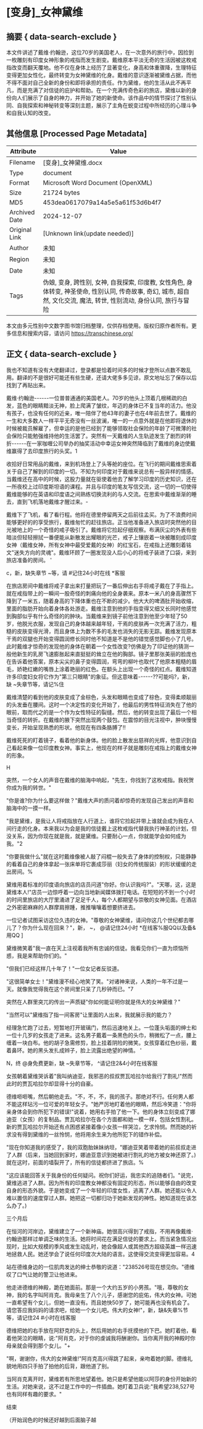 # [变身]_女神黛维



## 摘要  { data-search-exclude }

<!-- tcd_abstract -->
本文件讲述了戴维·约翰逊，这位70岁的美国老人，在一次意外的旅行中，因捡到一枚雕刻有印度女神形象的戒指而发生剧变。戴维原本平淡无奇的生活因被这枚戒指改变而翻天覆地。他不仅在身体上经历了显著变化，身高和体重骤降，生理特征变得更加女性化，最终转变为女神黛维的化身。戴维的意识逐渐被黛维占据，而他不得不面对自己全新的身份和即将承担的责任。作为黛维，他的生活从此不再平凡，而是充满了对信徒的庇护和帮助。在一个充满传奇色彩的旅店，黛维以新的身份向人们展示了自身的神力，并开始了她的新使命。该作品中的情节探讨了性别认同、自我探索和神秘转变等深刻主题，展示了主角在蜕变过程中所经历的心理斗争和自我认知的改变。

<!-- tcd_abstract_end -->

## 其他信息 [Processed Page Metadata]

| Attribute       | Value                                  |
|-----------------|----------------------------------------|
| Filename        | [变身]_女神黛维.docx                             |
| Type            | document                                 |
| Format          | Microsoft Word Document (OpenXML)                               |
| Size            | 21724 bytes                           |
| MD5             | 453dea0617079a14a5e5a61f53d6b4f7                                  |
| Archived Date   | 2024-12-07                             |
| Original Link   | [Unknown link(update needed)]                         |
| Author          | 未知                               |
| Region          | 未知                               |
| Date            | 未知                                 |
| Tags            | 伪娘, 变身, 跨性别, 女神, 自我探索, 印度教, 女性角色, 身体转变, 神圣使命, 性别认同, 传奇故事, 奇幻, 城市, 超自然, 文化交流, 魔法, 转世, 性别流动, 身份认同, 旅行与冒险                                 |

本文由多元性别中文数字图书馆归档整理，仅供存档使用。版权归原作者所有。更多信息和搜索内容，请访问 <https://transchinese.org/>


## 正文 { data-search-exclude }

<!-- tcd_main_text -->
我也不知道有没有大佬翻译过，登录都是恰着时间多的时候才登所以点数不敢乱用。翻译的不是很好可能还有些生硬，还请大佬多多见谅，原文地址忘了保存以后找到了再贴出来。



戴维·约翰逊------一位普普通通的美国老人。70岁的他头上顶着几根稀疏的白发，蓝色的眼睛黯淡无神，脸上爬满了皱纹，年迈的身体已不复当年的活力。他没有孩子，也没有任何的近亲，唯一陪伴了他43年的妻子也在4年前去世了。戴维的一生和大多数人一样平平无奇没有一丝波澜，唯一的一点意外就是在他即将退休的时候被裁员解雇了，但幸运的是他已经到了能够领取社会保险的年龄了可微薄的社会保险只能勉强维持他的生活罢了。突然有一天戴维的人生轨迹发生了剧烈的转折------在一家咖喱公司举办的抽奖活动中幸运女神突然降临到了戴维的身边使戴维赢得了去印度旅行的头奖。1



收拾好日常用品的戴维，来到机场登上了头等舱的座位。在飞行的期间戴维思索着关于自己了解到的印度的一切。不知为何印度对于戴维来说总有一股异样的情感。当戴维还在高中的时候，这股力量就在驱使着他去了解学习印度的历史知识，还在一所夜校上过印度斯坦语的课程。并且与印度的笔友写信交流，这一切的一切使得戴维能够的在英语和印度语之间熟练切换流利的与人交流。在思索中戴维渐渐的睡去，直到飞机落地戴维才醒过来。-





戴维下了飞机，看了看行程。他将在德里停留两天之后前往孟买。为了不浪费时间能够更好的的享受旅行，戴维匆忙的赶往旅店。正当他准备进入旅店时突然他的目光被地上的一个奇怪的戒子吸引了。戴维将它捡起仔细观察。布满灰尘的外表有些暗淡但轻轻擦拭一番便能从新散发出耀眼的光芒，戒子上镶嵌着一块被雕刻成印度女神（戴维女神，所有女神中最受爱戴的女神）的红宝石，在戒指上还雕刻着铭文"迷失方向的灵魂"。戴维环顾了一圈发现没人后小心的将戒子装进了口袋，来到旅店准备的房间。 '



c，新，缺失章节 ~等，请 #记住24小时在线 *客服



在旅店房间中戴维将戒子拿出来打量把玩了一番后伸出右手将戒子戴在了手指上。就在戒指带上的一瞬间一股奇怪的刺痛向他的全身袭来。原本一米八的身高骤然下降到了一米五，随着身高的下降体重也在不断的减少。他大大的啤酒肚开始收缩，里面的脂肪开始向着身体各处游走。戴维注意到他的手指变得又细又长同时他感觉到胸部似乎有什么奇怪的的肿块。当戴维来到镜子前他注意到他至少年轻了50岁，他脱光衣服，发现自己的身体越来越年轻，干焉的皮肤再一次充满了活力，粗糙的皮肤变得光滑，而且身体上为数不多的毛发也消失的无影无踪。戴维发现原本干焉的双腿也开始变得圆润修长同时他不知道是不是他的错觉感觉脚也小了几号。此时戴维才惊奇的发现他的身体在朝着一个女性改变?仿佛是为了印证他的猜测一般他新生的乳房飞速膨胀起来直挺挺的耸立在他的胸部。镜子里那张美丽的脸庞也在告诉着他答案，原本尖尖的鼻子变得圆润，弯弯的柳叶也取代了他原本粗糙的眉毛，娇艳红嫩的嘴唇上涂着艳丽的红色。在额头上出现一个奇怪的红点。戴维知道许多印度妇女将它作为"第三只眼睛"的象征。但这意味着------??可能吗?，新，缺 ~失章节等，请记%住



戴维清楚的看到他的皮肤变成了金棕色，头发和眼睛也变成了棕色，变得柔顺靓丽的头发垂在腰间。这时一个决定性的变化开始了，他最后的男性特征消失在了他的眼前，取而代之的是一个作为女性特征的裂缝。然后，他的转变出现了最后一个相当奇怪的转折。在戴维的腋下突然出现两个鼓包。在震惊的目光注视中，肿块慢慢变长，开始呈现熟悉的形状。他现在有四条胳膊了!!



戴维死死的盯着镜子，看着他的新身体。他的脸上散发出慈祥的光辉，他意识到自己看起来像一位印度教女神。事实上，他现在的样子就是雕刻在戒指上的戴维女神的形象。



H



突然，一个女人的声音在戴维的脑海中响起，"先生，你找到了这枚戒指。我祝贺你成为我的转世。"



"你是谁?你为什么要这样做？"戴维大声的质问着却惊奇的发现自己发出的声音和脑海中的一摸一样。



"我是黛维，是我让人将戒指放在人行道上，谁将它捡起并带上谁就会成为我在人间行走的化身。本来我以为会是我的信徒戴上这枚戒指代替我执行神圣的计划，但没关系，因为你现在就是我，就是黛维。只要耐心一点，你就能学会如何成为我。"2





"你要我做什么"就在这时戴维像被人敲了闷棍一般失去了身体的控制权，只能静静的看着自己的身体拿起一张床单将它裹成莎丽（妇女的传统服装）的形状缓缓的走出房间。%







黛维用着标准的印度语向旅店的店员问道"你好。你认识我吗?"。"天哪，这，这是黛维本人!"店员一边惊呼着一边向当地新闻媒体拨打电话。在短短的不到一个小时的时间里旅店的大厅里涌进了足足千人，每个人都期望与崇敬的女神见面。在酒店之外密密麻麻的人群摩肩擦踵，推推嚷嚷着想要挤进去。



一位记者试图采访这位久违的女神。"尊敬的女神黛维，请问你这几个世纪都去哪儿了？你为什么现在回来？"，新， ~， @请记住24小时 *在线客%服QQ以及备&用QQ ]



黛维微笑着"我一直在天上注视着我所有忠诚的信徒。我看见你们一直为烦恼所惑，我是来帮助你们的。"





"但我们已经这样几十年了！"一位女记者反驳道。



"这很简单女士！"黛维漫不经心地笑了笑。"对诸神来说，人类的一年不过是一天。就像我觉得我在这个房间里只呆了几秒钟而已。"7



突然在人群里突兀的传出一声质疑"你如何能证明你就是伟大的女神黛维？"



"当然可以"黛维指了指一间客房"让里面的人出来，我就展示我的能力？





经理急忙跑了过去，短暂地打开玻璃门，然后迅速地关上。一位蓬头垢面的绅士和一位十几岁的女孩走了进来。这名男子戴着一条黑色的头巾，稍微松了一点，腰上缠着一块白布。他的胡子急需修剪，脸上挂着阴险的微笑。女孩穿着红色纱丽，戴着鼻环。她的黑头发扎成辫子，脸上流露出绝望的神情。 '



N，终 @身免费更新，缺 ~失章节等， ^请记住2&4小时在线客服



女孩朝着黛维哭诉着"我叫纳迪亚，我邪恶的叔叔贾瓦哈拉尔给我行了割礼!"然而此时的贾瓦哈拉尔却显得十分的自豪。



德维咂咂嘴，然后朝他走去。"不，不，不，我的孩子。那绝对不行。任何男人都不能这样玷污一位可爱的年轻女子。"她严厉地盯着他的眼睛，然后冷笑道："你将亲身体会到你所犯下的错误!"说着，她用右手拍了他一下。他的身体立刻变成了娜迪亚（女孩）的复制品。贾瓦哈拉尔在各个方面都和她一模一样，包括女性割礼。新的贾瓦哈拉尔开始还有点困惑紧接着像小女孩一样哭泣，乞求怜悯。然而她的祈求没有得到黛维的一丝怜悯，他将用余生来为他所犯下的错作补偿。



"现在你知道我的感受了，我的双胞胎妹妹纳坦，"娜迪亚笑着带着她的前叔叔走进了人群（后来，当她回到家时，娜迪亚意识到她被进行割礼的地方被女神还原了。)就在这时，前面的墙裂开了，所有的信徒都挤进了旅店。%





"这应该能回答关于我身份的任何疑问。祝你们好运，我忠实的追随者们。"说完，黛维逃进了人群。因为所有的印度教女神都没有固定的形态，所以能够自由的改变自身的形态外貌。于是她变成了一个年轻的印度女性，逃离了人群。她还能以令人难以置信的速度穿过人群。她把这一切都归功于她新发现的神性。她知道现在该怎么办了。)













三个月后



在恒河的河岸边，黛维建立了一个新神庙。她很高兴得到了戒指，不用再像戴维·约翰逊那样过单调乏味的生活。她将时间花在满足信徒的要求上。而当紧急情况出现时，比如大规模的季风或发生动乱时，她会像超人或其他西方超级英雄一样迅速地拯救人民。她还学会了说任何印度次大陆的语言。这使得交流变得更加容易。4



站在德维身边的一位肌肉发达的绅士恭敬的说道："238526号现在想见你。"德维叹了口气让她的警卫让他进来。





他走进德维的神殿，跪在她面前。那是一个大约五岁的小男孩。"哦，尊敬的女神，我的名字叫阿肖克。我母亲生了八个儿子，感谢您的庇佑，伟大的女神。可她一直希望有个女儿，但她一直没有。而且她快50岁了，她可能再也没有机会了。请您答应我妈妈的请求吧，给她一个女儿吧。伟大的女神!"，新，缺&失章%节等，请记住24 #小时在线客服





德维把她的右手放在阿舒克的头上，然后用她的右手抚摸他的下巴。她盯着他，看着他哭泣的眼睛，说:"阿肖克，对于你的虔诚我将酬谢你。当你离开我的神殿时你母亲就会得到那个女儿。"+



"啊，谢谢你，伟大的女神黛维!"阿肖克高兴得跳了起来，亲吻着她的脚。德维礼貌地用四只手拍了拍他的后背，跟他道了别。





当阿肖克离开时，黛维若有所思地望着他。她只是希望他能以阿莎的身份开始新的生活。对她来说，这不过是工作中的一件插曲。她盯着卫兵说:"我希望238,527号也有同样有趣的要求。"



结束





（开始润色的时候还好越到后面脑子越
<!-- tcd_main_text_end -->

